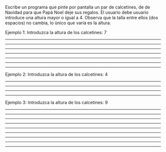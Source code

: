 Escribe un programa que pinte por pantalla un par de calcetines, de 
de Navidad para que Papá Noel deje sus regalos. El usuario debe 
usuario introduce una altura mayor o igual a 4. Observa que la talla 
entre ellos (dos espacios) no cambia, lo único que varía es la altura.

Ejemplo 1:
Introduzca la altura de los calcetines: 7
***    ***
***    ***
***    ***
***    ***
***    ***
****** ******
****** ******

Ejemplo 2:
Introduzca la altura de los calcetines: 4
***    ***
***    ***
****** ******
****** ******

Ejemplo 3:
Introduzca la altura de los calcetines: 9
***    ***
***    ***
***    ***
***    ***
***    ***
***    ***
***    ***
****** ******
****** ******
